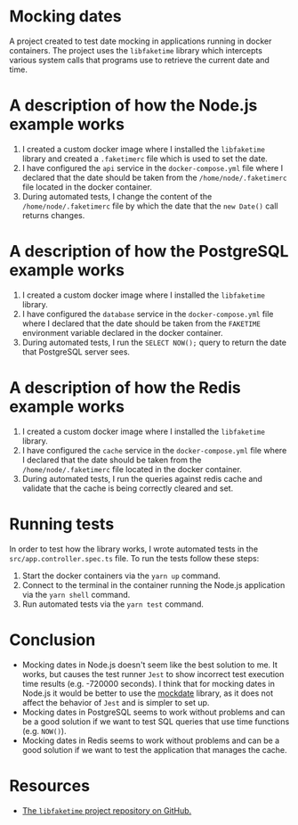 # Mocking dates

A project created to test date mocking in applications running in docker containers. The project uses the `libfaketime` library which intercepts various system calls that programs use to retrieve the current date and time.

# A description of how the Node.js example works

1. I created a custom docker image where I installed the `libfaketime` library and created a `.faketimerc` file which is used to set the date.
2. I have configured the `api` service in the `docker-compose.yml` file where I declared that the date should be taken from the `/home/node/.faketimerc` file located in the docker container.
3. During automated tests, I change the content of the `/home/node/.faketimerc` file by which the date that the `new Date()` call returns changes.

# A description of how the PostgreSQL example works

1. I created a custom docker image where I installed the `libfaketime` library.
2. I have configured the `database` service in the `docker-compose.yml` file where I declared that the date should be taken from the `FAKETIME` environment variable declared in the docker container.
3. During automated tests, I run the `SELECT NOW();` query to return the date that PostgreSQL server sees.

# A description of how the Redis example works

1. I created a custom docker image where I installed the `libfaketime` library.
2. I have configured the `cache` service in the `docker-compose.yml` file where I declared that the date should be taken from the `/home/node/.faketimerc` file located in the docker container.
3. During automated tests, I run the queries against redis cache and validate that the cache is being correctly cleared and set.

# Running tests

In order to test how the library works, I wrote automated tests in the `src/app.controller.spec.ts` file. To run the tests follow these steps:

1. Start the docker containers via the `yarn up` command.
2. Connect to the terminal in the container running the Node.js application via the `yarn shell` command.
3. Run automated tests via the `yarn test` command.

# Conclusion

- Mocking dates in Node.js doesn't seem like the best solution to me. It works, but causes the test runner `Jest` to show incorrect test execution time results (e.g. -720000 seconds). I think that for mocking dates in Node.js it would be better to use the [mockdate](https://www.npmjs.com/package/mockdate) library, as it does not affect the behavior of `Jest` and is simpler to set up.
- Mocking dates in PostgreSQL seems to work without problems and can be a good solution if we want to test SQL queries that use time functions (e.g. `NOW()`).
- Mocking dates in Redis seems to work without problems and can be a good solution if we want to test the application that manages the cache.

# Resources

- [The `libfaketime` project repository on GitHub.](https://github.com/wolfcw/libfaketime)
